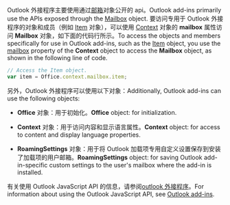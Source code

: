 <span data-ttu-id="71285-101">Outlook 外接程序主要使用通过[邮箱](/javascript/api/outlook/Office.mailbox)对象公开的 api。</span><span class="sxs-lookup"><span data-stu-id="71285-101">Outlook add-ins primarily use the APIs exposed through the [Mailbox](/javascript/api/outlook/Office.mailbox) object.</span></span> <span data-ttu-id="71285-102">要访问专用于 Outlook 外接程序的对象和成员（例如 [Item](../reference/objectmodel/preview-requirement-set/office.context.mailbox.item.md) 对象），可以使用 [Context](../reference/objectmodel/preview-requirement-set/office.context.mailbox.md) 对象的 **mailbox** 属性访问 **Mailbox** 对象，如下面的代码行所示。</span><span class="sxs-lookup"><span data-stu-id="71285-102">To access the objects and members specifically for use in Outlook add-ins, such as the [Item](../reference/objectmodel/preview-requirement-set/office.context.mailbox.item.md) object, you use the [mailbox](../reference/objectmodel/preview-requirement-set/office.context.mailbox.md) property of the **Context** object to access the **Mailbox** object, as shown in the following line of code.</span></span>

```js
// Access the Item object.
var item = Office.context.mailbox.item;

```

<span data-ttu-id="71285-103">另外，Outlook 外接程序可以使用以下对象：</span><span class="sxs-lookup"><span data-stu-id="71285-103">Additionally, Outlook add-ins can use the following objects:</span></span>

-  <span data-ttu-id="71285-104">**Office** 对象：用于初始化。</span><span class="sxs-lookup"><span data-stu-id="71285-104">**Office** object: for initialization.</span></span>

-  <span data-ttu-id="71285-105">**Context** 对象：用于访问内容和显示语言属性。</span><span class="sxs-lookup"><span data-stu-id="71285-105">**Context** object: for access to content and display language properties.</span></span>

-  <span data-ttu-id="71285-106">**RoamingSettings** 对象：用于将 Outlook 加载项专用自定义设置保存到安装了加载项的用户邮箱。</span><span class="sxs-lookup"><span data-stu-id="71285-106">**RoamingSettings** object: for saving Outlook add-in-specific custom settings to the user's mailbox where the add-in is installed.</span></span>

<span data-ttu-id="71285-107">有关使用 Outlook JavaScript API 的信息，请参阅[outlook 外接程序](../outlook/outlook-add-ins-overview.md)。</span><span class="sxs-lookup"><span data-stu-id="71285-107">For information about using the Outlook JavaScript API, see [Outlook add-ins](../outlook/outlook-add-ins-overview.md).</span></span>